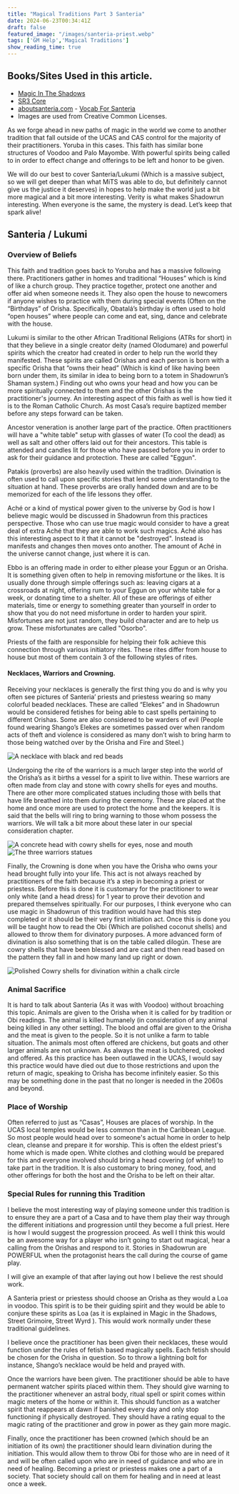 ```yaml
---
title: "Magical Traditions Part 3 Santeria"
date: 2024-06-23T00:34:41Z
draft: false
featured_image: "/images/santeria-priest.webp"
tags: ['GM Help','Magical Traditions']
show_reading_time: true
---
```


## Books/Sites Used in this article. 
 - [Magic In The Shadows](https://amzn.to/3K4XN2U)
 - [SR3 Core](https://amzn.to/3WFuueI)
 - [aboutsanteria.com](http://www.aboutsanteria.com) - [Vocab For Santeria](http://www.aboutsanteria.com/vocabulary.html)
 - Images are used from Creative Common Licenses.

As we forge ahead in new paths of magic in the world we come to another tradition that fall outside of the UCAS and CAS control for the majority of their practitioners. Yoruba in this cases. This faith has similar bone structures of Voodoo and Palo Mayombe. With powerful spirits being called to in order to effect change and offerings to be left and honor to be given.

We will do our best to cover Santeria/Lukumi (Which is a massive subject, so we will get deeper than what MiTS was able to do, but definitely cannot give us the justice it deserves) in hopes to help make the world just a bit more magical and a bit more interesting. Verity is what makes Shadowrun interesting. When everyone is the same, the mystery is dead. Let’s keep that spark alive!

## Santeria / Lukumi

### Overview of Beliefs

This faith and tradition goes back to Yoruba and has a massive following there. Practitioners gather in homes and traditional “Houses” which is kind of like a church group. They practice together, protect one another and offer aid when someone needs it. They also open the house to newcomers if anyone wishes to practice with them during special events (Often on the “Birthdays” of Orisha. Specifically, Obatalá’s birthday is often used to hold “open houses” where people can come and eat, sing, dance and celebrate with the house.

Lukumi is similar to the other African Traditional Religions (ATRs for short) in that they believe in a single creator deity (named Olodumare) and powerful spirits which the creator had created in order to help run the world they manifested. These spirits are called Orishas and each person is born with a specific Orisha that “owns their head” (Which is kind of like having been born under them, its similar in idea to being born to a totem in Shadowrun’s Shaman system.) Finding out who owns your head and how you can be more spiritually connected to them and the other Orishas is the practitioner's journey. An interesting aspect of this faith as well is how tied it is to the Roman Catholic Church. As most Casa’s require baptized member before any steps forward can be taken.

Ancestor veneration is another large part of the practice. Often practitioners will have a "white table" setup with glasses of water (To cool the dead) as well as salt and other offers laid out for their ancestors. This table is attended and candles lit for those who have passed before you in order to ask for their guidance and protection. These are called "Eggun".

Patakis (proverbs) are also heavily used within the tradition. Divination is often used to call upon specific stories that lend some understanding to the situation at hand. These proverbs are orally handed down and are to be memorized for each of the life lessons they offer. 

Aché or a kind of mystical power given to the universe by God is how I believe magic would be discussed in Shadowrun from this practices perspective. Those who can use true magic would consider to have a great deal of extra Aché that they are able to work such magics. Aché also has this interesting aspect to it that it cannot be "destroyed". Instead is manifests and changes then moves onto another. The amount of Aché in the universe cannot change, just where it is can.

Ebbo is an offering made in order to either please your Eggun or an Orisha. It is something given often to help in removing misfortune or the likes. It is usually done through simple offerings such as: leaving cigars at a crossroads at night, offering rum to your Eggun on your white table for a week, or donating time to a shelter. All of these are offerings of either materials, time or energy to something greater than yourself in order to show that you do not need misfortune in order to harden your spirit. Misfortunes are not just random, they build character and are to help us grow. These misfortunates are called "Osorbo".

Priests of the faith are responsible for helping their folk achieve this connection through various initiatory rites. These rites differ from house to house but most of them contain 3 of the following styles of rites.

#### Necklaces, Warriors and Crowning.

Receiving your necklaces is generally the first thing you do and is why you often see pictures of Santeria’ priests and priestess wearing so many colorful beaded necklaces. These are called “Elekes” and in Shadowrun would be considered fetishes for being able to cast spells pertaining to different Orishas. Some are also considered to be warders of evil (People found wearing Shango’s Elekes are sometimes passed over when random acts of theft and violence is considered as many don’t wish to bring harm to those being watched over by the Orisha and Fire and Steel.)

![A necklace with black and red beads](/images/eleke.jpg)


Undergoing the rite of the warriors is a much larger step into the world of the Orisha’s as it births a vessel for a spirit to live within. These warriors are often made from clay and stone with cowry shells for eyes and mouths. There are other more complicated statues including those with bells that have life breathed into them during the ceremony. These are placed at the home and once more are used to protect the home and the keepers. It is said that the bells will ring to bring warning to those whom possess the warriors. We will talk a bit more about these later in our special consideration chapter.

![A concrete head with cowry shells for eyes, nose and mouth](/images/Eleggua_head.jpg)
![The three warriors statues](/images/warriors.jpg)

Finally, the Crowning is done when you have the Orisha who owns your head brought fully into your life. This act is not always reached by practitioners of the faith because it’s a step in becoming a priest or priestess. Before this is done it is customary for the practitioner to wear only white (and a head dress) for 1 year to prove their devotion and prepared themselves spiritually.  For our purposes, I think everyone who can use magic in Shadowrun of this tradition would have had this step completed or it should be their very first initiation act. Once this is done you will be taught how to read the Obi (Which are polished coconut shells) and allowed to throw them for divinatory purposes. A more advanced form of divination is also something that is on the table called dilogún. These are cowry shells that have been blessed and are cast and then read based on the pattern they fall in and how many land up right or down. 

![Polished Cowry shells for divination within a chalk circle](/images/dilogun.jpg)

### Animal Sacrifice 

It is hard to talk about Santeria (As it was with Voodoo) without broaching this topic. Animals are given to the Orisha when it is called for by tradition or Obi readings. The animal is killed humanely (in consideration of any animal being killed in any other setting). The blood and offal are given to the Orisha and the meat is given to the people. So it is not unlike a farm to table situation. The animals most often offered are chickens, but goats and other larger animals are not unknown. As always the meat is butchered, cooked and offered. As this practice has been outlawed in the UCAS, I would say this practice would have died out due to those restrictions and upon the return of magic, speaking to Orisha has become infinitely easier. So this may be something done in the past that no longer is needed in the 2060s and beyond.


### Place of Worship

Often referred to just as “Casas”, Houses are places of worship. In the UCAS local temples would be less common than in the Caribbean League. So most people would head over to someone's actual home in order to help clean, cleanse and prepare it for worship. This is often the eldest priest's home which is made open. White clothes and clothing would be prepared for this and everyone involved should bring a head covering (of white!) to take part in the tradition. It is also customary to bring money, food, and other offerings for both the host and the Orisha to be left on their altar.


### Special Rules for running this Tradition

I believe the most interesting way of playing someone under this tradition is to ensure they are a part of a Casa and to have them play their way through the different initiations and progression until they become a full priest. Here is how I would suggest the progression proceed. As well I think this would be an awesome way for a player who isn’t going to start out magical, hear a calling from the Orishas and respond to it. Stories in Shadowrun are POWERFUL when the protagonist hears the call during the course of game play. 

I will give an example of that after laying out how I believe the rest should work.

A Santeria priest or priestess should choose an Orisha as they would a Loa in voodoo. This spirit is to be their guiding spirit and they would be able to conjure these spirits as Loa (as it is explained in Magic in the Shadows, Street Grimoire, Street Wyrd ). This would work normally under these traditional guidelines.

I believe once the practitioner has been given their necklaces, these would function under the rules of fetish based magically spells. Each fetish should be chosen for the Orisha in question. So to throw a lightning bolt for instance, Shango’s necklace would be held and prayed with.

Once the warriors have been given. The practitioner should be able to have permanent watcher spirits placed within them. They should give warning to the practitioner whenever an astral body, ritual spell or spirit comes within magic meters of the home or within it. This should function as a watcher spirit that reappears at dawn if banished every day and only stop functioning if physically destroyed. They should have a rating equal to the magic rating of the practitioner and grow in power as they gain more magic.

Finally, once the practitioner has been crowned (which should be an initiation of its own) the practitioner should learn divination during the initiation. This would allow them to throw Obi for those who are in need of it and will be often called upon who are in need of guidance and who are in need of healing. Becoming a priest or priestess makes one a part of a society. That society should call on them for healing and in need at least once a week.

